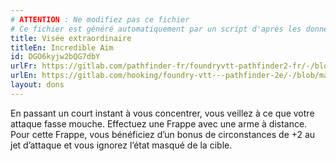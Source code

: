 ```yaml
---
# ATTENTION : Ne modifiez pas ce fichier
# Ce fichier est généré automatiquement par un script d'après les données du module Foundry VTT officiel et de sa traduction
title: Visée extraordinaire
titleEn: Incredible Aim
id: DGO6kyjw2bQG7dbY
urlFr: https://gitlab.com/pathfinder-fr/foundryvtt-pathfinder2-fr/-/blob/master/data/feats/DGO6kyjw2bQG7dbY.htm
urlEn: https://gitlab.com/hooking/foundry-vtt---pathfinder-2e/-/blob/master/packs/data/feats.db/incredible-aim.json
layout: dons
---
```

En passant un court instant à vous concentrer, vous veillez à ce que votre attaque fasse mouche. Effectuez une Frappe avec une arme à distance. Pour cette Frappe, vous bénéficiez d’un bonus de circonstances de +2 au jet d’attaque et vous ignorez l’état masqué de la cible.

